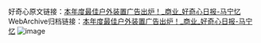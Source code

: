 好奇心原文链接：[本年度最佳户外装置广告出炉！_商业_好奇心日报-马宁忆](https://www.qdaily.com/articles/4539.html)
WebArchive归档链接：[本年度最佳户外装置广告出炉！_商业_好奇心日报-马宁忆](http://web.archive.org/web/20181006074721/http://www.qdaily.com:80/articles/4539.html)
![image](http://ww3.sinaimg.cn/large/007d5XDply1g3w4cchnpsj30u05we7wh)